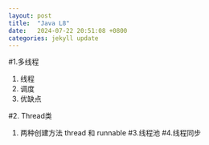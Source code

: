 ```yaml
---
layout: post
title:  "Java L8"
date:   2024-07-22 20:51:08 +0800
categories: jekyll update
---
```

#1.多线程  
1. 线程
2. 调度
3. 优缺点

#2. Thread类  
1. 两种创建方法 thread 和 runnable 
#3.线程池
#4.线程同步




